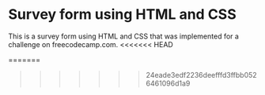 # Survey form using HTML and CSS

This is a survey form using HTML and CSS that was implemented for a challenge on freecodecamp.com.
<<<<<<< HEAD

=======
>>>>>>> 24eade3edf2236deefffd3ffbb0526461096d1a9
